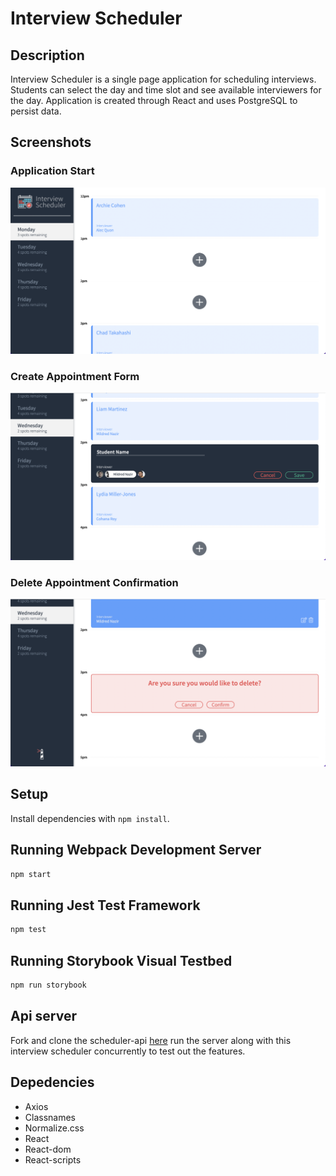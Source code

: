 # Interview Scheduler

## Description

Interview Scheduler is a single page application for scheduling interviews.  Students can select the day and time slot and see available interviewers for the day.  Application is created through React and uses PostgreSQL to persist data.

## Screenshots

### Application Start
!["Main Page](https://github.com/Fwang36/scheduler/blob/master/docs/main.png)

### Create Appointment Form
!["Form"](https://github.com/Fwang36/scheduler/blob/master/docs/createAppointmentForm.png)

### Delete Appointment Confirmation

!["Confirm"](https://github.com/Fwang36/scheduler/blob/master/docs/deleteConfirmation.png)

## Setup

Install dependencies with `npm install`.

## Running Webpack Development Server

```sh
npm start
```

## Running Jest Test Framework

```sh
npm test
```

## Running Storybook Visual Testbed

```sh
npm run storybook
```

## Api server

Fork and clone the scheduler-api [here](https://github.com/lighthouse-labs/scheduler-api) run the server along with this interview scheduler concurrently to test out the features.

## Depedencies

- Axios
- Classnames
- Normalize.css
- React
- React-dom
- React-scripts
